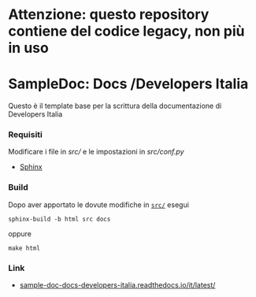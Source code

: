 # Attenzione: questo repository contiene del codice legacy, non più in uso

SampleDoc: Docs /Developers Italia
==================================

Questo è il template base per la scrittura della documentazione di Developers Italia

### Requisiti

Modificare i file in *src/* e le impostazioni in *src/conf.py*

- [Sphinx](http://www.sphinx-doc.org/en/stable/)

### Build
Dopo aver apportato le dovute modifiche in [`src/`](./src) esegui

```
sphinx-build -b html src docs
```

oppure

```
make html
```

### Link
- [sample-doc-docs-developers-italia.readthedocs.io/it/latest/](https://sample-doc-docs-developers-italia.readthedocs.io/it/latest/)
